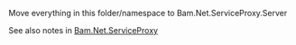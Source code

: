 ﻿
Move everything in this folder/namespace to Bam.Net.ServiceProxy.Server

See also notes in [Bam.Net.ServiceProxy](../../ServiceProxy/NOTES.md)
